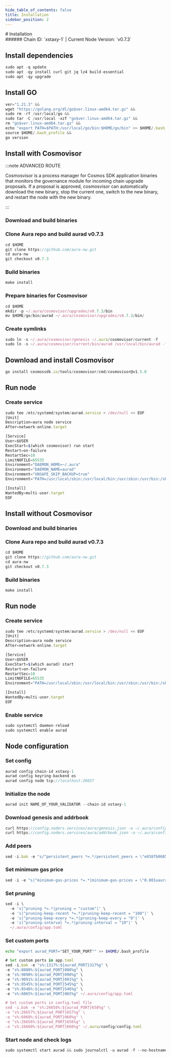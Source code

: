 ```yaml
---
hide_table_of_contents: false
title: Installation
sidebar_position: 2
---
```


<div class="h1-with-icon icon-aura">
# Installation
</div>
###### Chain ID: `xstaxy-1` | Current Node Version: `v0.7.3`

## Install dependencies

```js
sudo apt -q update
sudo apt -qy install curl git jq lz4 build-essential
sudo apt -qy upgrade
```

## Install GO
```js
ver="1.21.3" &&
wget "https://golang.org/dl/go$ver.linux-amd64.tar.gz" &&
sudo rm -rf /usr/local/go &&
sudo tar -C /usr/local -xzf "go$ver.linux-amd64.tar.gz" &&
rm "go$ver.linux-amd64.tar.gz" &&
echo "export PATH=$PATH:/usr/local/go/bin:$HOME/go/bin" >> $HOME/.bash_profile &&
source $HOME/.bash_profile &&
go version
```

## Install with Cosmovisor
:::note ADVANCED ROUTE

Cosmosvisor is a process manager for Cosmos SDK application binaries that monitors the governance module for incoming chain upgrade proposals. If a proposal is approved, cosmosvisor can automatically download the new binary, stop the current one, switch to the new binary, and restart the node with the new binary.

:::
### Download and build binaries
### Clone Aura repo and build aurad v0.7.3
```js
cd $HOME
git clone https://github.com/aura-nw.git
cd aura-nw
git checkout v0.7.3
```

### Build binaries
```js
make install
```
### Prepare binaries for Cosmovisor
```js
cd $HOME
mkdir -p ~/.aura/cosmovisor/upgrades/v0.7.3/bin
mv $HOME/go/bin/aurad ~/.aura/cosmovisor/upgrades/v0.7.3/bin/
```

### Create symlinks
```js
sudo ln -s ~/.aura/cosmovisor/genesis ~/.aura/cosmovisor/current -f
sudo ln -s ~/.aura/cosmovisor/current/bin/aurad /usr/local/bin/aurad -f
```

## Download and install Cosmovisor
```js
go install cosmossdk.io/tools/cosmovisor/cmd/cosmovisor@v1.5.0
```

## Run node
### Create service
```js
sudo tee /etc/systemd/system/aurad.service > /dev/null << EOF
[Unit]
Description=aura node service
After=network-online.target

[Service]
User=$USER
ExecStart=$(which cosmovisor) run start
Restart=on-failure
RestartSec=10
LimitNOFILE=65535
Environment="DAEMON_HOME=~/.aura"
Environment="DAEMON_NAME=aurad"
Environment="UNSAFE_SKIP_BACKUP=true"
Environment="PATH=/usr/local/sbin:/usr/local/bin:/usr/sbin:/usr/bin:/sbin:/bin:/usr/games:/usr/local/games:/snap/bin:~/.aura/cosmovisor/current/bin"

[Install]
WantedBy=multi-user.target
EOF
```

## Install without Cosmovisor

### Download and build binaries
### Clone Aura repo and build aurad v0.7.3
```js
cd $HOME
git clone https://github.com/aura-nw.git
cd aura-nw
git checkout v0.7.3
```

### Build binaries
```js
make install
```

## Run node
### Create service
```js
sudo tee /etc/systemd/system/aurad.service > /dev/null << EOF
[Unit]
Description=aura node service
After=network-online.target

[Service]
User=$USER
ExecStart=$(which aurad) start
Restart=on-failure
RestartSec=10
LimitNOFILE=65535
Environment="PATH=/usr/local/sbin:/usr/local/bin:/usr/sbin:/usr/bin:/sbin:/bin:/usr/games:/usr/local/games:/snap/bin"

[Install]
WantedBy=multi-user.target
EOF
```

### Enable service
```js
sudo systemctl daemon-reload
sudo systemctl enable aurad
```

## Node configuration
### Set config
```js
aurad config chain-id xstaxy-1
aurad config keyring-backend os
aurad config node tcp://localhost:26657
```

### Initialize the node
```js
aurad init NAME_OF_YOUR_VALIDATOR --chain-id xstaxy-1
```

### Download genesis and addrbook
```js
curl https://config.noders.services/aura/genesis.json -o ~/.aura/config/genesis.json
curl https://config.noders.services/aura/addrbook.json -o ~/.aura/config/addrbook.json
```
### Add peers
```js
sed -i.bak -e "s/^persistent_peers *=.*/persistent_peers = \"e038fb068587bfe9b67e23df287aabad352577d9@aura-rpc.noders.services:17656\"/" ~/.aura/config/config.toml
```

### Set minimum gas price
```js
sed -i -e "s|^minimum-gas-prices *=.*|minimum-gas-prices = \"0.001uaura\"|" ~/.aura/config/app.toml
```
### Set pruning
```js
sed -i \
  -e 's|^pruning *=.*|pruning = "custom"|' \
  -e 's|^pruning-keep-recent *=.*|pruning-keep-recent = "100"|' \
  -e 's|^pruning-keep-every *=.*|pruning-keep-every = "0"|' \
  -e 's|^pruning-interval *=.*|pruning-interval = "19"|' \
  ~/.aura/config/app.toml
```

### Set custom ports

```bash
echo "export aurad_PORT="SET_YOUR_PORT"" >> $HOME/.bash_profile
```

```js
# Set custom ports in app.toml
sed -i.bak -e "s%:1317%:${aurad_PORT}317%g" \
-e "s%:8080%:${aurad_PORT}080%g" \
-e "s%:9090%:${aurad_PORT}090%g" \
-e "s%:9091%:${aurad_PORT}091%g" \
-e "s%:8545%:${aurad_PORT}545%g" \
-e "s%:8546%:${aurad_PORT}546%g" \
-e "s%:6065%:${aurad_PORT}065%g" ~/.aura/config/app.toml

# Set custom ports in config.toml file
sed -i.bak -e "s%:26658%:${aurad_PORT}658%g" \
-e "s%:26657%:${aurad_PORT}657%g" \
-e "s%:6060%:${aurad_PORT}060%g" \
-e "s%:26656%:${aurad_PORT}656%g" \
-e "s%:26660%:${aurad_PORT}660%g" ~/.aura/config/config.toml
```

### Start node and check logs
```js
sudo systemctl start aurad && sudo journalctl -u aurad -f --no-hostname -o cat
```
